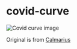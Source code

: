 # covid-curve
![Covid curve image](https://i.imgur.com/N3nmhUh.png)

Original is from [Calmarius](https://github.com/Calmarius)
